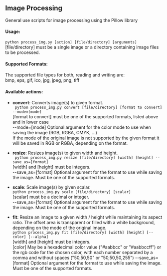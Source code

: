 
## Image Processing

General use scripts for image processing using the Pillow library

#### Usage:

` python process_img.py [action] [file/directory] [arguments] `  
\[file/directory] must be a single image or a directory containing image files to be processed.

#### Supported Formats:
The supported file types for both, reading and writing are:  
bmp, eps, gif, ico, jpg, jpeg, png, tiff

#### Available actions:
* **convert**: Converts image(s) to given format.  
` python process_img.py convert [file/directory] [format to convert] --mode=[mode]`  
\[format to convert] must be one of the supported formats, listed above and in lower case  
--mode=\[mode] Optional argument for the color mode to use when saving the image (RGB, RGBA, CMYK, ...)  
If the mode of the original image is not supported by the given format it will be saved in RGB or RGBA, depending on the format.

* **resize**: Resizes image(s) to given width and height.  
` python process_img.py resize [file/directory] [width] [height] --save_as=[format]`  
\[width] and \[height] must be integers.  
--save_as=\[format] Optional argument for the format to use while saving the image. Must be one of the supported formats.


* **scale**: Scale image(s) by given scalar.  
` python process_img.py scale [file/directory] [scalar] `  
\[scalar] must be a decimal or integer.  
--save_as=\[format] Optional argument for the format to use while saving the image. Must be one of the supported formats.

* **fit**: Resize an image to a given width / height while maintaining its aspect ratio. The offset area is transparent or filled with a white background, depending on the mode of the original image.  
` python process_img.py fit [file/directory] [width] [height] [--color] [--alpha] `  
\[width] and \[height] must be integers.  
\[color] May be a hexadecimal color value ("#aabbcc" or "#aabbccff") or the rgb code for the chosen color, with each number separated by a comma and without spaces ("50,50,50" or "50,50,50,255")
--save_as=\[format] Optional argument for the format to use while saving the image. Must be one of the supported formats.
